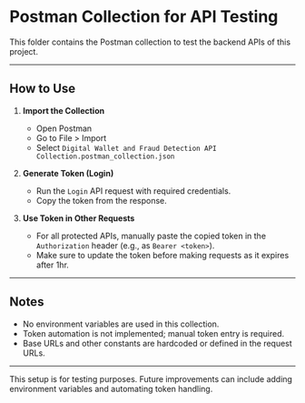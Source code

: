 # Postman Collection for API Testing

This folder contains the Postman collection to test the backend APIs of this project.

---

## How to Use

1. **Import the Collection**
   - Open Postman
   - Go to File > Import
   - Select `Digital Wallet and Fraud Detection API Collection.postman_collection.json`

2. **Generate Token (Login)**
   - Run the `Login` API request with required credentials.
   - Copy the token from the response.

3. **Use Token in Other Requests**
   - For all protected APIs, manually paste the copied token in the `Authorization` header (e.g., as `Bearer <token>`).
   - Make sure to update the token before making requests as it expires after 1hr.

---

## Notes

- No environment variables are used in this collection.
- Token automation is not implemented; manual token entry is required.
- Base URLs and other constants are hardcoded or defined in the request URLs.

---

This setup is for testing purposes. Future improvements can include adding environment variables and automating token handling.
